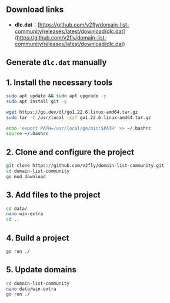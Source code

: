 ## Download links

- **dlc.dat**：[https://github.com/v2fly/domain-list-community/releases/latest/download/dlc.dat](https://github.com/v2fly/domain-list-community/releases/latest/download/dlc.dat)

## Generate `dlc.dat` manually

## 1. Install the necessary tools

```bash
sudo apt update && sudo apt upgrade -y
sudo apt install git -y
```

```bash
wget https://go.dev/dl/go1.22.6.linux-amd64.tar.gz
sudo tar -C /usr/local -xzf go1.22.6.linux-amd64.tar.gz
```

```bash
echo 'export PATH=/usr/local/go/bin:$PATH' >> ~/.bashrc
source ~/.bashrc
```

## 2. Clone and configure the project

```bash
git clone https://github.com/v2fly/domain-list-community.git
cd domain-list-community
go mod download
```

## 3. Add files to the project

```bash
cd data/
nano win-extra
cd ..
```

## 4. Build a project

```bash
go run ./
```

## 5. Update domains

```bash
cd domain-list-community
nano data/win-extra
go run ./
```
